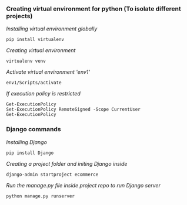 ### Creating virtual environment for python (To isolate different projects)
*Installing virtual environment globally*

    pip install virtualenv
*Creating virtual environment*

    virtualenv venv
*Activate virtual environment 'env1'*

    env1/Scripts/activate

*If execution policy is restricted* 

    Get-ExecutionPolicy
    Set-ExecutionPolicy RemoteSigned -Scope CurrentUser
    Get-ExecutionPolicy
    

### Django commands 
*Installing Django*

    pip install Django

*Creating a project folder and initing Django inside* 

    django-admin startproject ecommerce

*Run the manage.py file inside project repo to run Django server*

    python manage.py runserver

